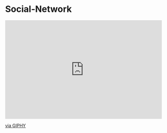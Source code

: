# Social-Network
<div style="width:100%;height:0;padding-bottom:63%;position:relative;"><iframe src="https://giphy.com/embed/qyRFUiXFMQqHrIGDsb" width="100%" height="100%" style="position:absolute" frameBorder="0" class="giphy-embed" allowFullScreen></iframe></div><p><a href="https://giphy.com/gifs/qyRFUiXFMQqHrIGDsb">via GIPHY</a></p>
